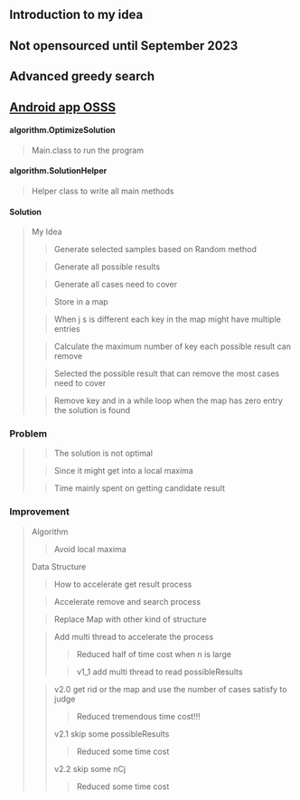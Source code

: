 ## Introduction to my idea
## Not opensourced until September 2023
## Advanced greedy search
## [Android app OSSS](https://github.com/YemaoLuo/AIApplication)

#### algorithm.OptimizeSolution

> Main.class to run the program

#### algorithm.SolutionHelper

> Helper class to write all main methods

#### Solution

> My Idea
> > Generate selected samples based on Random method
>
> > Generate all possible results
>
> > Generate all cases need to cover
>
> > Store in a map
>
> > When j s is different each key in the map might have multiple entries
>
> > Calculate the maximum number of key each possible result can remove
>
> > Selected the possible result that can remove the most cases need to cover
>
> > Remove key and in a while loop when the map has zero entry the solution is found

### Problem

> > The solution is not optimal
>
> > Since it might get into a local maxima
>
> > Time mainly spent on getting candidate result

### Improvement

> Algorithm
> > Avoid local maxima
>
> Data Structure
> > How to accelerate get result process
>
> > Accelerate remove and search process
>
> > Replace Map with other kind of structure
>
> > Add multi thread to accelerate the process
> > > Reduced half of time cost when n is large
> >
> > > v1_1 add multi thread to read possibleResults
>
> > v2.0 get rid or the map and use the number of cases satisfy to judge
> > > Reduced tremendous time cost!!!
> >
> > v2.1 skip some possibleResults
> > > Reduced some time cost
> > >
> > v2.2 skip some nCj
> > > Reduced some time cost
